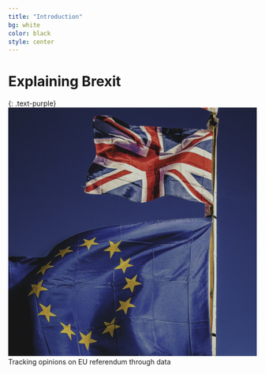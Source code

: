 ```yaml
---
title: "Introduction"
bg: white
color: black
style: center
---
```


# Explaining Brexit
{: .text-purple}
<img class="manImg" src="img/flags-photo.jpeg" />
Tracking opinions on EU referendum through data
